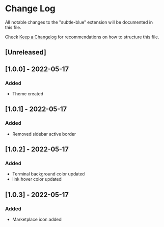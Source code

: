 # Change Log

All notable changes to the "subtle-blue" extension will be documented in this file.

Check [Keep a Changelog](http://keepachangelog.com/) for recommendations on how to structure this file.

## [Unreleased]

## [1.0.0] - 2022-05-17

### Added

- Theme created

## [1.0.1] - 2022-05-17

### Added

- Removed sidebar active border

## [1.0.2] - 2022-05-17

### Added

- Terminal background color updated
- link hover color updated

## [1.0.3] - 2022-05-17

### Added

- Marketplace icon added
